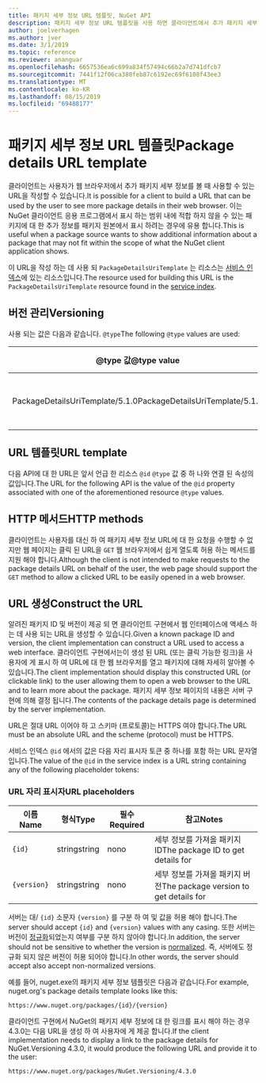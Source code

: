 ```yaml
---
title: 패키지 세부 정보 URL 템플릿, NuGet API
description: 패키지 세부 정보 URL 템플릿을 사용 하면 클라이언트에서 추가 패키지 세부 정보에 대 한 웹 링크를 UI에 표시할 수 있습니다.
author: joelverhagen
ms.author: jver
ms.date: 3/1/2019
ms.topic: reference
ms.reviewer: ananguar
ms.openlocfilehash: 6657536ea6c699a834f57494c66b2a7d741dfcb7
ms.sourcegitcommit: 7441f12f06ca380feb87c6192ec69f6108f43ee3
ms.translationtype: MT
ms.contentlocale: ko-KR
ms.lasthandoff: 08/15/2019
ms.locfileid: "69488177"
---
```

# <a name="package-details-url-template"></a><span data-ttu-id="b44ec-103">패키지 세부 정보 URL 템플릿</span><span class="sxs-lookup"><span data-stu-id="b44ec-103">Package details URL template</span></span>

<span data-ttu-id="b44ec-104">클라이언트는 사용자가 웹 브라우저에서 추가 패키지 세부 정보를 볼 때 사용할 수 있는 URL을 작성할 수 있습니다.</span><span class="sxs-lookup"><span data-stu-id="b44ec-104">It is possible for a client to build a URL that can be used by the user to see more package details in their web browser.</span></span> <span data-ttu-id="b44ec-105">이는 NuGet 클라이언트 응용 프로그램에서 표시 하는 범위 내에 적합 하지 않을 수 있는 패키지에 대 한 추가 정보를 패키지 원본에서 표시 하려는 경우에 유용 합니다.</span><span class="sxs-lookup"><span data-stu-id="b44ec-105">This is useful when a package source wants to show additional information about a package that may not fit within the scope of what the NuGet client application shows.</span></span>

<span data-ttu-id="b44ec-106">이 URL을 작성 하는 데 사용 되 `PackageDetailsUriTemplate` 는 리소스는 [서비스 인덱스](service-index.md)에 있는 리소스입니다.</span><span class="sxs-lookup"><span data-stu-id="b44ec-106">The resource used for building this URL is the `PackageDetailsUriTemplate` resource found in the [service index](service-index.md).</span></span>

## <a name="versioning"></a><span data-ttu-id="b44ec-107">버전 관리</span><span class="sxs-lookup"><span data-stu-id="b44ec-107">Versioning</span></span>

<span data-ttu-id="b44ec-108">사용 되는 값은 다음과 같습니다. `@type`</span><span class="sxs-lookup"><span data-stu-id="b44ec-108">The following `@type` values are used:</span></span>

<span data-ttu-id="b44ec-109">@type 값</span><span class="sxs-lookup"><span data-stu-id="b44ec-109">@type value</span></span>                     | <span data-ttu-id="b44ec-110">참고</span><span class="sxs-lookup"><span data-stu-id="b44ec-110">Notes</span></span>
------------------------------- | -----
<span data-ttu-id="b44ec-111">PackageDetailsUriTemplate/5.1.0</span><span class="sxs-lookup"><span data-stu-id="b44ec-111">PackageDetailsUriTemplate/5.1.0</span></span> | <span data-ttu-id="b44ec-112">초기 릴리스</span><span class="sxs-lookup"><span data-stu-id="b44ec-112">The initial release</span></span>

## <a name="url-template"></a><span data-ttu-id="b44ec-113">URL 템플릿</span><span class="sxs-lookup"><span data-stu-id="b44ec-113">URL template</span></span>

<span data-ttu-id="b44ec-114">다음 API에 대 한 URL은 앞서 언급 한 리소스 `@id` `@type` 값 중 하 나와 연결 된 속성의 값입니다.</span><span class="sxs-lookup"><span data-stu-id="b44ec-114">The URL for the following API is the value of the `@id` property associated with one of the aforementioned resource `@type` values.</span></span>

## <a name="http-methods"></a><span data-ttu-id="b44ec-115">HTTP 메서드</span><span class="sxs-lookup"><span data-stu-id="b44ec-115">HTTP methods</span></span>

<span data-ttu-id="b44ec-116">클라이언트는 사용자를 대신 하 여 패키지 세부 정보 URL에 대 한 요청을 수행할 수 없지만 웹 페이지는 클릭 된 URL을 `GET` 웹 브라우저에서 쉽게 열도록 허용 하는 메서드를 지원 해야 합니다.</span><span class="sxs-lookup"><span data-stu-id="b44ec-116">Although the client is not intended to make requests to the package details URL on behalf of the user, the web page should support the `GET` method to allow a clicked URL to be easily opened in a web browser.</span></span>

## <a name="construct-the-url"></a><span data-ttu-id="b44ec-117">URL 생성</span><span class="sxs-lookup"><span data-stu-id="b44ec-117">Construct the URL</span></span>

<span data-ttu-id="b44ec-118">알려진 패키지 ID 및 버전이 제공 되 면 클라이언트 구현에서 웹 인터페이스에 액세스 하는 데 사용 되는 URL을 생성할 수 있습니다.</span><span class="sxs-lookup"><span data-stu-id="b44ec-118">Given a known package ID and version, the client implementation can construct a URL used to access a web interface.</span></span> <span data-ttu-id="b44ec-119">클라이언트 구현에서는이 생성 된 URL (또는 클릭 가능한 링크)을 사용자에 게 표시 하 여 URL에 대 한 웹 브라우저를 열고 패키지에 대해 자세히 알아볼 수 있습니다.</span><span class="sxs-lookup"><span data-stu-id="b44ec-119">The client implementation should display this constructed URL (or clickable link) to the user allowing them to open a web browser to the URL and to learn more about the package.</span></span> <span data-ttu-id="b44ec-120">패키지 세부 정보 페이지의 내용은 서버 구현에 의해 결정 됩니다.</span><span class="sxs-lookup"><span data-stu-id="b44ec-120">The contents of the package details page is determined by the server implementation.</span></span>

<span data-ttu-id="b44ec-121">URL은 절대 URL 이어야 하 고 스키마 (프로토콜)는 HTTPS 여야 합니다.</span><span class="sxs-lookup"><span data-stu-id="b44ec-121">The URL must be an absolute URL and the scheme (protocol) must be HTTPS.</span></span>

<span data-ttu-id="b44ec-122">서비스 인덱스 `@id` 에서의 값은 다음 자리 표시자 토큰 중 하나를 포함 하는 URL 문자열입니다.</span><span class="sxs-lookup"><span data-stu-id="b44ec-122">The value of the `@id` in the service index is a URL string containing any of the following placeholder tokens:</span></span>

### <a name="url-placeholders"></a><span data-ttu-id="b44ec-123">URL 자리 표시자</span><span class="sxs-lookup"><span data-stu-id="b44ec-123">URL placeholders</span></span>

<span data-ttu-id="b44ec-124">이름</span><span class="sxs-lookup"><span data-stu-id="b44ec-124">Name</span></span>        | <span data-ttu-id="b44ec-125">형식</span><span class="sxs-lookup"><span data-stu-id="b44ec-125">Type</span></span>    | <span data-ttu-id="b44ec-126">필수</span><span class="sxs-lookup"><span data-stu-id="b44ec-126">Required</span></span> | <span data-ttu-id="b44ec-127">참고</span><span class="sxs-lookup"><span data-stu-id="b44ec-127">Notes</span></span>
----------- | ------- | -------- | -----
`{id}`      | <span data-ttu-id="b44ec-128">string</span><span class="sxs-lookup"><span data-stu-id="b44ec-128">string</span></span>  | <span data-ttu-id="b44ec-129">no</span><span class="sxs-lookup"><span data-stu-id="b44ec-129">no</span></span>       | <span data-ttu-id="b44ec-130">세부 정보를 가져올 패키지 ID</span><span class="sxs-lookup"><span data-stu-id="b44ec-130">The package ID to get details for</span></span>
`{version}` | <span data-ttu-id="b44ec-131">string</span><span class="sxs-lookup"><span data-stu-id="b44ec-131">string</span></span>  | <span data-ttu-id="b44ec-132">no</span><span class="sxs-lookup"><span data-stu-id="b44ec-132">no</span></span>       | <span data-ttu-id="b44ec-133">세부 정보를 가져올 패키지 버전</span><span class="sxs-lookup"><span data-stu-id="b44ec-133">The package version to get details for</span></span>

<span data-ttu-id="b44ec-134">서버는 대/ `{id}` 소문자 `{version}` 를 구분 하 여 및 값을 허용 해야 합니다.</span><span class="sxs-lookup"><span data-stu-id="b44ec-134">The server should accept `{id}` and `{version}` values with any casing.</span></span> <span data-ttu-id="b44ec-135">또한 서버는 버전이 [정규화](https://docs.microsoft.com/en-us/nuget/concepts/package-versioning#normalized-version-numbers)되었는지 여부를 구분 하지 않아야 합니다.</span><span class="sxs-lookup"><span data-stu-id="b44ec-135">In addition, the server should not be sensitive to whether the version is [normalized](https://docs.microsoft.com/en-us/nuget/concepts/package-versioning#normalized-version-numbers).</span></span> <span data-ttu-id="b44ec-136">즉, 서버에도 정규화 되지 않은 버전이 허용 되어야 합니다.</span><span class="sxs-lookup"><span data-stu-id="b44ec-136">In other words, the server should accept also accept non-normalized versions.</span></span>

<span data-ttu-id="b44ec-137">예를 들어, nuget.exe의 패키지 세부 정보 템플릿은 다음과 같습니다.</span><span class="sxs-lookup"><span data-stu-id="b44ec-137">For example, nuget.org's package details template looks like this:</span></span>

    https://www.nuget.org/packages/{id}/{version}

<span data-ttu-id="b44ec-138">클라이언트 구현에서 NuGet의 패키지 세부 정보에 대 한 링크를 표시 해야 하는 경우 4.3.0는 다음 URL을 생성 하 여 사용자에 게 제공 합니다.</span><span class="sxs-lookup"><span data-stu-id="b44ec-138">If the client implementation needs to display a link to the package details for NuGet.Versioning 4.3.0, it would produce the following URL and provide it to the user:</span></span>

    https://www.nuget.org/packages/NuGet.Versioning/4.3.0

